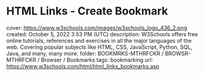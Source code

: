 # HTML Links - Create Bookmark

cover: https://www.w3schools.com/images/w3schools_logo_436_2.png
created: October 5, 2022 3:53 PM (UTC)
description: W3Schools offers free online tutorials, references and exercises in all the major languages of the web. Covering popular subjects like HTML, CSS, JavaScript, Python, SQL, Java, and many, many more.
folder: BOOKMRKS-MTHRFCKR / BROWSR-MTHRFCKR / Browser / Bookmarks
tags: bookmarking
url: https://www.w3schools.com/html/html_links_bookmarks.asp